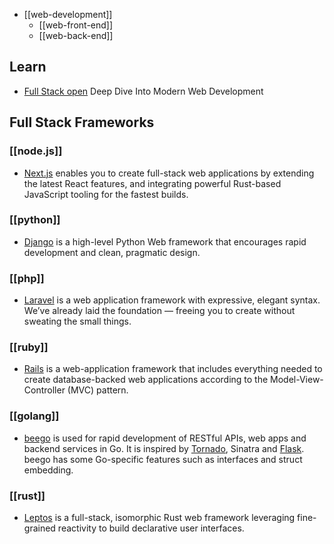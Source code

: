 

- [[web-development]]
  - [[web-front-end]]
  - [[web-back-end]]


## Learn
- [Full Stack open](https://fullstackopen.com/en/) Deep Dive Into Modern Web Development



## Full Stack Frameworks

### [[node.js]]
- [Next.js](https://github.com/vercel/next.js) enables you to create full-stack web applications by extending the latest React features, and integrating powerful Rust-based JavaScript tooling for the fastest builds.

### [[python]]
- [Django](https://github.com/django/django) is a high-level Python Web framework that encourages rapid development and clean, pragmatic design.

### [[php]]
- [Laravel](https://laravel.com) is a web application framework with expressive, elegant syntax. We’ve already laid the foundation — freeing you to create without sweating the small things.

### [[ruby]]
- [Rails](https://github.com/rails) is a web-application framework that includes everything needed to create database-backed web applications according to the Model-View-Controller (MVC) pattern.

### [[golang]]
- [beego](https://github.com/astaxie/beego) is used for rapid development of RESTful APIs, web apps and backend services in Go. It is inspired by [Tornado](python#Frameworks), Sinatra and [Flask](python#Frameworks). beego has some Go-specific features such as interfaces and struct embedding.

### [[rust]]
- [Leptos](https://github.com/leptos-rs/leptos) is a full-stack, isomorphic Rust web framework leveraging fine-grained reactivity to build declarative user interfaces.
